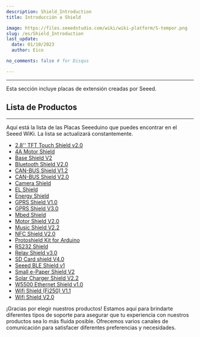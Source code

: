 ```yaml
---
description: Shield_Introduction
title: Introducción a Shield

image: https://files.seeedstudio.com/wiki/wiki-platform/S-tempor.png
slug: /es/Shield_Introduction
last_update:
  date: 01/10/2023  
  author: Eico 

no_comments: false # for Disqus

---
```


---
Esta sección incluye placas de extensión creadas por Seeed.

## Lista de Productos
---

Aquí está la lista de las Placas Seeeduino que puedes encontrar en el Seeed WiKi. La lista se actualizará constantemente.

- [2.8&#39;&#39; TFT Touch Shield v2.0](https://wiki.seeedstudio.com/es/2.8inch_TFT_Touch_Shield_v2.0/)
- [4A Motor Shield](https://wiki.seeedstudio.com/es/4A_Motor_Shield/)
- [Base Shield V2](https://wiki.seeedstudio.com/es/Base_Shield_V2/)
- [Bluetooth Shield V2.0](https://wiki.seeedstudio.com/es/Bluetooth_Shield_V2/)
- [CAN-BUS Shield V1.2](https://wiki.seeedstudio.com/es/CAN-BUS_Shield_V1.2/)
- [CAN-BUS Shield V2.0](https://wiki.seeedstudio.com/es/CAN-BUS_Shield_V2.0/)
- [Camera Shield](https://wiki.seeedstudio.com/es/Camera_Shield/)
- [EL Shield](https://wiki.seeedstudio.com/es/EL_Shield/)
- [Energy Shield](https://wiki.seeedstudio.com/es/Energy_Shield/)
- [GPRS Shield V1.0](https://wiki.seeedstudio.com/es/GPRS_Shield_v1.0/)
- [GPRS Shield V3.0](https://wiki.seeedstudio.com/es/GPRS_Shield_V3.0/)
- [Mbed Shield](https://wiki.seeedstudio.com/es/mbed_Shield/)
- [Motor Shield V2.0](https://wiki.seeedstudio.com/es/Motor_Shield_V2.0/)
- [Music Shield V2.2](https://wiki.seeedstudio.com/es/Music_Shield_V2.2/)
- [NFC Shield V2.0](https://wiki.seeedstudio.com/es/NFC_Shield_V2.0/)
- [Protoshield Kit for Arduino](https://wiki.seeedstudio.com/es/Protoshield_Kit_for_Arduino/)
- [RS232 Shield](https://wiki.seeedstudio.com/es/RS232_Shield/)
- [Relay Shield v3.0](https://wiki.seeedstudio.com/es/Relay_Shield_v3/)
- [SD Card shield V4.0](https://wiki.seeedstudio.com/es/SD_Card_shield_V4.0/)
- [Seeed BLE Shield v1](https://wiki.seeedstudio.com/es/Seeed_BLE_Shield/)
- [Small e-Paper Shield V2](https://wiki.seeedstudio.com/es/Small_e-Paper_Shield_V2/)
- [Solar Charger Shield V2.2](https://wiki.seeedstudio.com/es/Solar_Charger_Shield_V2.2/)
- [W5500 Ethernet Shield v1.0](https://wiki.seeedstudio.com/es/W5500_Ethernet_Shield_v1.0/)
- [Wifi Shield (Fi250) V1.1](https://wiki.seeedstudio.com/es/Wifi_Shield_Fi250_V1.1/)
- [Wifi Shield V2.0](https://wiki.seeedstudio.com/es/Wifi_Shield_V2.0/)
<!-- - [XBee Shield V2.0](/https://wiki.seeedstudio.comXBee_Shield_V2.0/) -->

¡Gracias por elegir nuestros productos! Estamos aquí para brindarte diferentes tipos de soporte para asegurar que tu experiencia con nuestros productos sea lo más fluida posible. Ofrecemos varios canales de comunicación para satisfacer diferentes preferencias y necesidades.

<div class="button_tech_support_container">
<a href="https://forum.seeedstudio.com/" class="button_forum"></a> 
<a href="https://www.seeedstudio.com/contacts" class="button_email"></a>
</div>

<div class="button_tech_support_container">
<a href="https://discord.gg/eWkprNDMU7" class="button_discord"></a> 
<a href="https://github.com/Seeed-Studio/wiki-documents/discussions/69" class="button_discussion"></a>
</div>